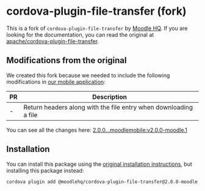 # cordova-plugin-file-transfer (fork)

This is a fork of `cordova-plugin-file-transfer` by [Moodle HQ](https://moodle.com/). If you are looking for the documentation, you can read the original at [apache/cordova-plugin-file-transfer](https://github.com/apache/cordova-plugin-file-transfer).

## Modifications from the original

We created this fork because we needed to include the following modifications in [our mobile application](https://github.com/moodlehq/moodleapp):

| PR | Description |
| -- | ----------- |
| - | Return headers along with the file entry when downloading a file |

You can see all the changes here: [2.0.0...moodlemobile:v2.0.0-moodle.1](https://github.com/apache/cordova-plugin-file-transfer/compare/2.0.0...moodlemobile:v2.0.0-moodle.1)

## Installation

You can install this package using the [original installation instructions](https://github.com/apache/cordova-plugin-file-transfer#installation), but installing this package instead:

```sh
cordova plugin add @moodlehq/cordova-plugin-file-transfer@2.0.0-moodle.1
```
